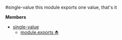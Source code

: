 
<a name="module_single-value"></a>
#single-value
this module exports one value, that's it

**Members**

* [single-value](#module_single-value)
  * [module.exports ⏏](#module_single-value)


